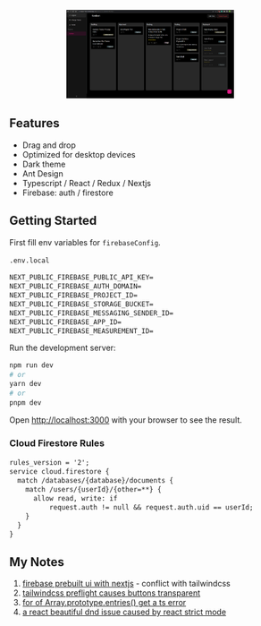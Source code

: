 <p align="center">
  <img src="screenshots/screenshot.png
  " width="300">
</p>

## Features

- Drag and drop
- Optimized for desktop devices
- Dark theme
- Ant Design
- Typescript / React / Redux / Nextjs
- Firebase: auth / firestore

## Getting Started

First fill env variables for `firebaseConfig`.

`.env.local`

```
NEXT_PUBLIC_FIREBASE_PUBLIC_API_KEY=
NEXT_PUBLIC_FIREBASE_AUTH_DOMAIN=
NEXT_PUBLIC_FIREBASE_PROJECT_ID=
NEXT_PUBLIC_FIREBASE_STORAGE_BUCKET=
NEXT_PUBLIC_FIREBASE_MESSAGING_SENDER_ID=
NEXT_PUBLIC_FIREBASE_APP_ID=
NEXT_PUBLIC_FIREBASE_MEASUREMENT_ID=
```

Run the development server:

```bash
npm run dev
# or
yarn dev
# or
pnpm dev
```

Open [http://localhost:3000](http://localhost:3000) with your browser to see the result.

### Cloud Firestore Rules

```CEL
rules_version = '2';
service cloud.firestore {
  match /databases/{database}/documents {
    match /users/{userId}/{other=**} {
      allow read, write: if
          request.auth != null && request.auth.uid == userId;
    }
  }
}
```

## My Notes

1. [firebase prebuilt ui with nextjs](https://dev.to/menard_codes/next-js-sign-in-page-with-firebase-ui-and-firebase-auth-5375) - conflict with tailwindcss
2. [tailwindcss preflight causes buttons transparent](https://stackoverflow.com/questions/71783177/remove-specific-style-from-tailwind-base)
3. [for of Array.prototype.entries() get a ts error](https://stackoverflow.com/questions/73099543/type-setunknown-can-only-be-iterated-through-when-using-the-downleveliter)
4. [a react beautiful dnd issue caused by react strict mode](https://github.com/atlassian/react-beautiful-dnd/issues/2396)
